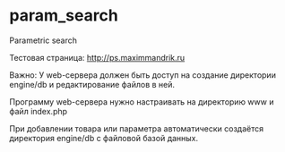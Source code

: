 # param_search
Parametric search

Тестовая страница: http://ps.maximmandrik.ru

Важно: У web-сервера должен быть доступ на создание директории engine/db и редактирование файлов в ней.

Программу web-сервера нужно настраивать на директорию www и файл index.php

При добавлении товара или параметра автоматически создаётся директория engine/db с файловой базой данных.
